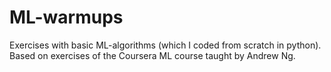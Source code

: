 # ML-warmups
Exercises with  basic ML-algorithms (which I coded from scratch in python). Based on  exercises of the Coursera ML course taught by Andrew Ng. 
